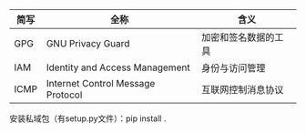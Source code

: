 | 简写 | 全称                              | 含义                 |
| ---- | --------------------------------- | -------------------- |
| GPG  | GNU Privacy Guard                 | 加密和签名数据的工具 |
| IAM  | Identity and Access Management    | 身份与访问管理       |
| ICMP | Internet Control Message Protocol | 互联网控制消息协议   |





安装私域包（有setup.py文件）：pip install .
